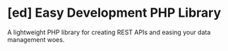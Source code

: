 # [ed] Easy Development PHP Library

A lightweight PHP library for creating REST APIs and easing your data management woes.

